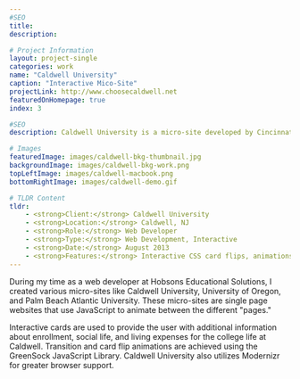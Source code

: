```yaml
---
#SEO
title:
description:

# Project Information
layout: project-single
categories: work
name: "Caldwell University"
caption: "Interactive Mico-Site"
projectLink: http://www.choosecaldwell.net
featuredOnHomepage: true
index: 3

#SEO
description: Caldwell University is a micro-site developed by Cincinnati web developer, Dave Berning. Caldwell features custom card flips and page animations.

# Images
featuredImage: images/caldwell-bkg-thumbnail.jpg
backgroundImage: images/caldwell-bkg-work.png
topLeftImage: images/caldwell-macbook.png
bottomRightImage: images/caldwell-demo.gif

# TLDR Content
tldr:
    - <strong>Client:</strong> Caldwell University
    - <strong>Location:</strong> Caldwell, NJ
    - <strong>Role:</strong> Web Developer
    - <strong>Type:</strong> Web Development, Interactive
    - <strong>Date:</strong> August 2013
    - <strong>Features:</strong> Interactive CSS card flips, animations with GreenSock Library.
---
```

During my time as a web developer at Hobsons Educational Solutions, I created various micro-sites like Caldwell University, University of Oregon, and Palm Beach Atlantic University. These micro-sites are single page websites that use JavaScript to animate between the different "pages."

Interactive cards are used to provide the user with additional information about enrollment, social life, and living expenses for the college life at Caldwell. Transition and card flip animations are achieved using the GreenSock JavaScript Library. Caldwell University also utilizes Modernizr for greater browser support.
